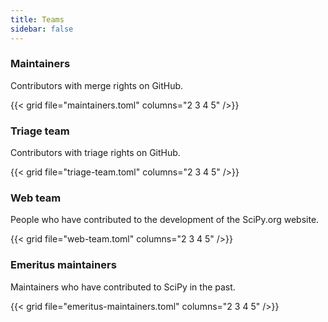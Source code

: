 ```yaml
---
title: Teams
sidebar: false
---
```


### Maintainers

Contributors with merge rights on GitHub. 

{{< grid file="maintainers.toml" columns="2 3 4 5" />}}

### Triage team

Contributors with triage rights on GitHub. 

{{< grid file="triage-team.toml" columns="2 3 4 5" />}}

### Web team

People who have contributed to the development of the SciPy.org website.

{{< grid file="web-team.toml" columns="2 3 4 5" />}}

### Emeritus maintainers

Maintainers who have contributed to SciPy in the past. 

{{< grid file="emeritus-maintainers.toml" columns="2 3 4 5" />}}
